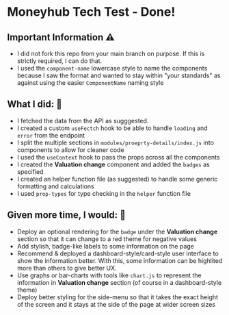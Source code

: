 # Moneyhub Tech Test - Done!

Important Information  ⚠️
----
- I did not fork this repo from your main branch on purpose. If this is strictly required, I can do that.
- I used the `component-name` lowercase style to name the components because I saw the format and wanted to stay within "your standards" as against using the easier `ComponentName` naming style    


## What I did:  🔨

- I fetched the data from the API as sugggested.
- I created a custom `useFectch` hook to be able to handle `loading` and `error` from the endpoint
- I split the multiple sections in `modules/proeprty-details/index.js` into components to allow for cleaner code
- I used the `useContext` hook to pass the props across all the components
- I created the **Valuation change** component and added the `badges` as specified
- I created an helper function file (as suggested) to handle some generic formatting and calculations 
- I used `prop-types` for type checking in the `helper` function file


## Given more time, I would:  🎨

- Deploy an optional rendering for the `badge` under the **Valuation change** section so that it can change to a red theme for negative values
- Add stylish, badge-like labels to some information on the page
- Recommend & deployed a dashboard-style/card-style user interface to show the information better. With this, some information can be highlited more than others to give better UX.
- Use graphs or bar-charts with tools like `chart.js` to represent the information in **Valuation change** section (of course in a dashboard-style theme)
- Deploy better styling for the side-menu so that it takes the exact height of the screen and it stays at the side of the page at wider screen sizes 

